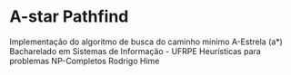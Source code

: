 # A-star Pathfind
Implementação do algoritmo de busca do caminho minimo A-Estrela (a*) 
Bacharelado em Sistemas de Informação - UFRPE 
Heurísticas para problemas NP-Completos 
Rodrigo Hime
